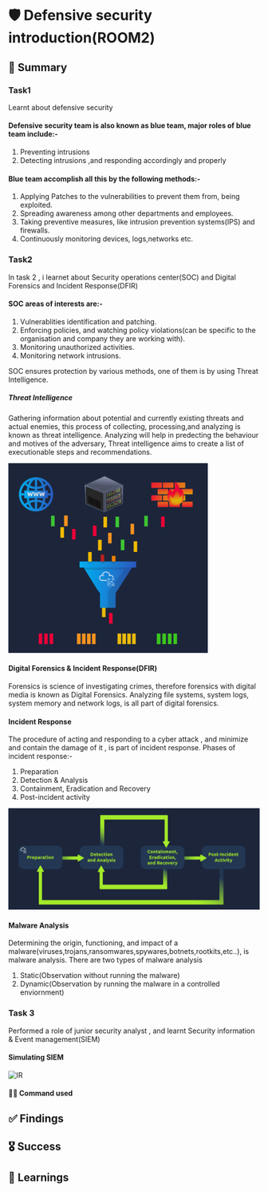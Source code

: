 # 🛡️ Defensive security introduction(ROOM2)

## 📝 Summary
### Task1
Learnt about defensive security 
#### Defensive security team is also known as blue team, major roles of blue team include:-
1. Preventing intrusions
2. Detecting intrusions ,and responding accordingly and properly

#### Blue team accomplish all this by the following methods:-
1. Applying Patches to the vulnerabilities to prevent them from, being exploited.
2. Spreading awareness among other departments and employees.
3. Taking preventive measures, like intrusion prevention systems(IPS) and firewalls.
4. Continuously monitoring devices, logs,networks etc.

### Task2
In task 2 , i learnet about Security operations center(SOC) and Digital Forensics and Incident Response(DFIR)
#### SOC areas of interests are:-
1. Vulnerablities identification and patching.
2. Enforcing policies, and watching policy violations(can be specific to the organisation and company they are working with).
3. Monitoring unauthorized activities.
4. Monitoring network intrusions.

SOC ensures protection by various methods, one of them is by using Threat Intelligence.

##### Threat Intelligence
Gathering information about potential and currently existing threats and actual enemies, this process of collecting, processing,and analyzing is known as threat intelligence.
Analyzing will help in predecting the behaviour and motives of the adversary, Threat intelligence aims to create a list of executionable steps and recommendations.

<img src="../intro-to-cybersecurity/images/defensive-security/threat-intelligence.png" alt="threat-intelligence" width="400"/>

#### Digital Forensics & Incident Response(DFIR)
Forensics is science of investigating crimes, therefore forensics with digital media is known as Digital Forensics.
Analyzing file systems, system logs, system memory and network logs, is all part of digital forensics.

#### Incident Response
The procedure of acting and responding to a cyber attack , and minimize and contain the damage of it , is part of incident response.
Phases of incident response:-
1. Preparation
2. Detection & Analysis
3. Containment, Eradication and Recovery
4. Post-incident activity

<img src="../intro-to-cybersecurity/images/defensive-security/IR.png" alt="IR" width="600"/>

#### Malware Analysis
Determining the origin, functioning, and impact of a malware(viruses,trojans,ransomwares,spywares,botnets,rootkits,etc..), is malware analysis. 
There are two types of malware analysis
1. Static(Observation without running the malware)
2. Dynamic(Observation by running the malware in a controlled enviornment)

### Task 3
Performed a role of junior security analyst , and learnt Security information & Event management(SIEM)
#### Simulating SIEM

<img src="../intro-to-cybersecurity/images/defensive-security/.png" alt="IR" width="600"/>





#### 👨‍💻 Command used


## ✅ Findings


## 🎖️ Success


## 📕 Learnings

   

